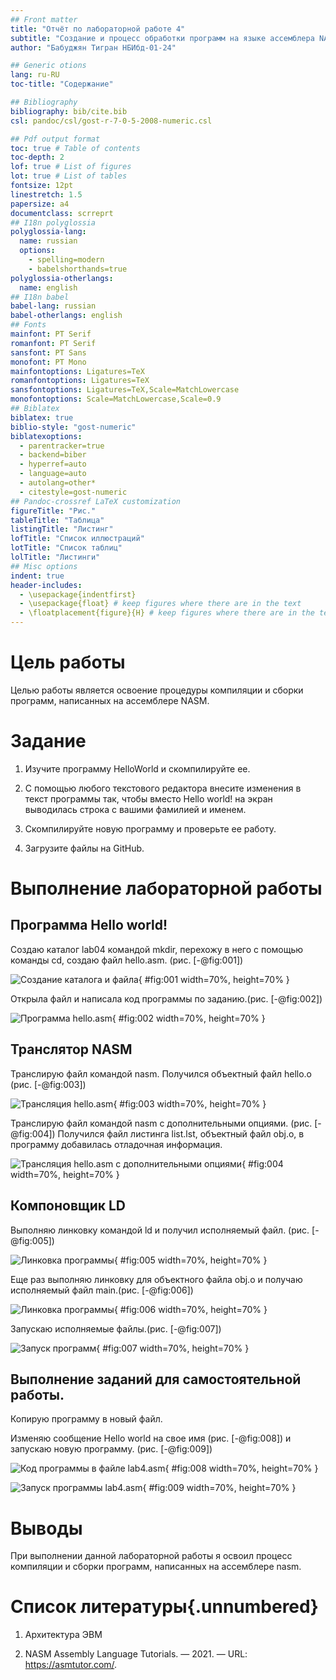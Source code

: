 ```yaml
---
## Front matter
title: "Отчёт по лабораторной работе 4"
subtitle: "Создание и процесс обработки программ на языке ассемблера NASM"
author: "Бабуджян Тигран НБИбд-01-24"

## Generic otions
lang: ru-RU
toc-title: "Содержание"

## Bibliography
bibliography: bib/cite.bib
csl: pandoc/csl/gost-r-7-0-5-2008-numeric.csl

## Pdf output format
toc: true # Table of contents
toc-depth: 2
lof: true # List of figures
lot: true # List of tables
fontsize: 12pt
linestretch: 1.5
papersize: a4
documentclass: scrreprt
## I18n polyglossia
polyglossia-lang:
  name: russian
  options:
	- spelling=modern
	- babelshorthands=true
polyglossia-otherlangs:
  name: english
## I18n babel
babel-lang: russian
babel-otherlangs: english
## Fonts
mainfont: PT Serif
romanfont: PT Serif
sansfont: PT Sans
monofont: PT Mono
mainfontoptions: Ligatures=TeX
romanfontoptions: Ligatures=TeX
sansfontoptions: Ligatures=TeX,Scale=MatchLowercase
monofontoptions: Scale=MatchLowercase,Scale=0.9
## Biblatex
biblatex: true
biblio-style: "gost-numeric"
biblatexoptions:
  - parentracker=true
  - backend=biber
  - hyperref=auto
  - language=auto
  - autolang=other*
  - citestyle=gost-numeric
## Pandoc-crossref LaTeX customization
figureTitle: "Рис."
tableTitle: "Таблица"
listingTitle: "Листинг"
lofTitle: "Список иллюстраций"
lotTitle: "Список таблиц"
lolTitle: "Листинги"
## Misc options
indent: true
header-includes:
  - \usepackage{indentfirst}
  - \usepackage{float} # keep figures where there are in the text
  - \floatplacement{figure}{H} # keep figures where there are in the text
---
```


# Цель работы

Целью работы является освоение процедуры компиляции и сборки программ, написанных на ассемблере NASM.

# Задание

1. Изучите программу HelloWorld и скомпилируйте ее.

2. С помощью любого текстового редактора внесите изменения в текст программы так, 
чтобы вместо Hello world! на экран выводилась строка с вашими фамилией и именем.

3. Скомпилируйте новую программу и проверьте ее работу.

4. Загрузите файлы на GitHub.

# Выполнение лабораторной работы

##  Программа Hello world!

Создаю каталог lab04 командой mkdir, перехожу в него с помощью команды cd, создаю файл hello.asm. (рис. [-@fig:001])

![Создание каталога и файла](image/01.png){ #fig:001 width=70%, height=70% }

Открыла файл и написала код программы по заданию.(рис. [-@fig:002])

![Программа hello.asm](image/02.png){ #fig:002 width=70%, height=70% }

## Транслятор NASM 

Транслирую файл командой nasm. Получился объектный файл hello.o (рис. [-@fig:003])

![Трансляция hello.asm](image/03.png){ #fig:003 width=70%, height=70% }

Транслирую файл командой nasm с дополнительными опциями. (рис. [-@fig:004])
Получился файл листинга list.lst, объектный файл obj.o, в программу добавилась отладочная информация.

![Трансляция hello.asm с дополнительными опциями](image/04.png){ #fig:004 width=70%, height=70% }

## Компоновщик LD

Выполняю линковку командой ld и получил исполняемый файл. (рис. [-@fig:005])

![Линковка программы](image/05.png){ #fig:005 width=70%, height=70% }

Еще раз выполняю линковку для объектного файла obj.o и получаю исполняемый файл main.(рис. [-@fig:006])

![Линковка программы](image/06.png){ #fig:006 width=70%, height=70% }

Запускаю исполняемые файлы.(рис. [-@fig:007])

![Запуск программ](image/07.png){ #fig:007 width=70%, height=70% }

## Выполнение заданий для самостоятельной работы.

Копирую программу в новый файл.

Изменяю сообщение Hello world на свое имя (рис. [-@fig:008]) и запускаю новую программу. (рис. [-@fig:009])

![Код программы в файле lab4.asm](image/08.png){ #fig:008 width=70%, height=70% }

![Запуск программы lab4.asm](image/09.png){ #fig:009 width=70%, height=70% }

# Выводы

При выполнении данной лабораторной работы я освоил процесс компиляции и сборки программ, написанных на ассемблере nasm.

# Список литературы{.unnumbered}

1. Архитектура ЭВМ

2. NASM Assembly Language Tutorials. — 2021. — URL: https://asmtutor.com/.